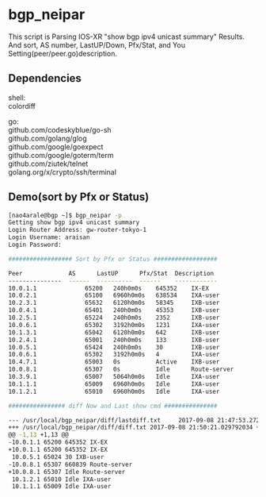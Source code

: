# bgp_neipar
This script is Parsing IOS-XR "show bgp ipv4 unicast summary" Results.  
And sort, AS number, LastUP/Down, Pfx/Stat, and You Setting(peer/peer.go)description.  

## Dependencies
shell:  
colordiff  
  
go:  
github.com/codeskyblue/go-sh  
github.com/golang/glog  
github.com/google/goexpect  
github.com/google/goterm/term  
github.com/ziutek/telnet  
golang.org/x/crypto/ssh/terminal  

## Demo(sort by Pfx or Status)
```bash
[nao4arale@bgp ~]$ bgp_neipar -p
Getting show bgp ipv4 unicast summary
Login Router Address: gw-router-tokyo-1  
Login Username: araisan
Login Password: 

################## Sort by Pfx or Status ##################

Peer             AS      LastUP      Pfx/Stat  Description   
---------------  ------  ----------  ------    ------------  
10.0.1.1　　　　　　　  65200   240h0m0s    645352    IX-EX       
10.0.2.1　　　　　　　  65100   6960h0m0s   638534    IXA-user 
10.2.3.1　　　　　　　  65632   6120h0m0s   58345     IXB-user          
10.0.4.1　　　　　　　  65401   240h0m0s    45353     IXB-user       
10.2.5.1　　　　　　　  65224   240h0m0s    2352      IXB-user       
10.0.6.1　　　　　　　  65302   3192h0m0s   1231      IXA-user  
10.1.3.1　　　　　　　  65042   6120h0m0s   642       IXB-user          
10.2.4.1　　　　　　　  65001   240h0m0s    133       IXB-user       
10.0.5.1　　　　　　　  65424   240h0m0s    30        IXB-user       
10.0.6.1　　　　　　　  65302   3192h0m0s   4         IXA-user          
10.4.7.1　　　　　　　  65003   0s          Active    IXB-user      
10.0.8.1　　　　　　　  65307   0s          Idle      Route-server        
10.3.9.1　　　　　　　  65007   5064h0m0s   Idle      IXA-user      
10.1.1.1　　　　　　　  65009   6960h0m0s   Idle      IXA-user       
10.1.2.1　　　　　　　  65010   6960h0m0s   Idle      IXA-user        

################ diff Now and Last show cmd ###############

--- /usr/local/bgp_neipar/diff/lastdiff.txt     2017-09-08 21:47:53.272941246 +0900
+++ /usr/local/bgp_neipar/diff/diff.txt 2017-09-08 21:50:21.029792034 +0900
@@ -1,13 +1,13 @@
-10.0.1.1 65200 645352 IX-EX
+10.0.1.1 65200 645352 IX-EX
 10.0.5.1 65024 30 IXB-user
-10.0.8.1 65307 660839 Route-server 
+10.0.8.1 65307 Idle Route-server 
 10.1.2.1 65010 Idle IXA-user
 10.1.1.1 65009 Idle IXA-user
 ```
 
